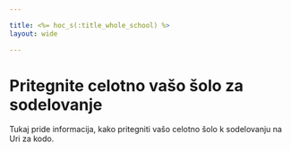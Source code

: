 ```yaml
---

title: <%= hoc_s(:title_whole_school) %>
layout: wide

---
```



# Pritegnite celotno vašo šolo za sodelovanje

Tukaj pride informacija, kako pritegniti vašo celotno šolo k sodelovanju na Uri za kodo.

